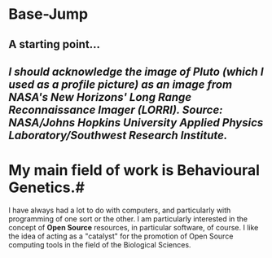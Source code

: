 # Base-Jump
A starting point...
---------
*I should acknowledge the image of Pluto (which I used as a profile picture) as an image from NASA's New Horizons' Long Range Reconnaissance Imager (LORRI). Source: NASA/Johns Hopkins University Applied Physics Laboratory/Southwest Research Institute.* 
---------
# My main field of work is Behavioural Genetics.#  
I have always had a lot to do with computers, and particularly with programming of one sort or the other. I am particularly interested in the concept of **Open Source** resources, in particular software, of course.
I like the idea of acting as a "catalyst" for the promotion of Open Source computing tools in the field of the Biological Sciences.
